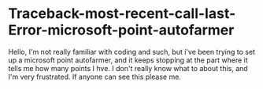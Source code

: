 # Traceback-most-recent-call-last-Error-microsoft-point-autofarmer
Hello, I'm not really familiar with coding and such, but i've been trying to set up a microsoft point autofarmer, and it keeps stopping at the part where it tells me how many points I hve. I don't really know what to about this, and I'm very frustrated. If anyone can see this please me.
